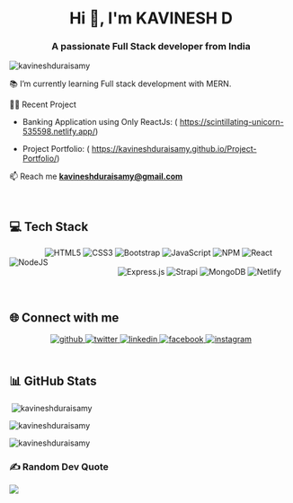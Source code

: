<h1 align="center">Hi 👋, I'm KAVINESH D</h1>
<h3 align="center">A passionate Full Stack developer from India</h3>

<p align="left"> <img src="https://komarev.com/ghpvc/?username=kavineshduraisamy&label=Profile%20views&color=0e75b6&style=flat" alt="kavineshduraisamy" /> </p>

<p>📚 I’m currently learning Full stack development with MERN.</p>
<p> 👨‍💻 Recent Project </p>

 - Banking Application using Only ReactJs:
 ( https://scintillating-unicorn-535598.netlify.app/) 
  
 - Project Portfolio: 
( https://kavineshduraisamy.github.io/Project-Portfolio/)

 📫 Reach me **kavineshduraisamy@gmail.com**

 <br/>   
 
## 💻 Tech Stack
&nbsp;&nbsp;&nbsp;&nbsp;&nbsp;&nbsp;&nbsp;&nbsp;&nbsp;&nbsp;&nbsp;&nbsp;&nbsp;&nbsp;&nbsp; ![HTML5](https://img.shields.io/badge/html5-%23E34F26.svg?style=for-the-badge&logo=html5&logoColor=white)
![CSS3](https://img.shields.io/badge/css3-%231572B6.svg?style=for-the-badge&logo=css3&logoColor=white) 
![Bootstrap](https://img.shields.io/badge/bootstrap-%23563D7C.svg?style=for-the-badge&logo=bootstrap&logoColor=white) 
![JavaScript](https://img.shields.io/badge/javascript-%23323330.svg?style=for-the-badge&logo=javascript&logoColor=%23F7DF1E) 
![NPM](https://img.shields.io/badge/NPM-%23000000.svg?style=for-the-badge&logo=npm&logoColor=white) 
![React](https://img.shields.io/badge/react-%2320232a.svg?style=for-the-badge&logo=react&logoColor=%2361DAFB) 
![NodeJS](https://img.shields.io/badge/node.js-6DA55F?style=for-the-badge&logo=node.js&logoColor=white) <br/>
&nbsp; &nbsp;&nbsp;&nbsp;&nbsp;&nbsp;&nbsp;&nbsp;&nbsp;&nbsp;&nbsp;&nbsp;&nbsp;&nbsp;&nbsp;&nbsp;&nbsp;&nbsp;&nbsp;&nbsp;&nbsp;&nbsp;&nbsp;&nbsp;&nbsp;&nbsp; &nbsp;&nbsp;&nbsp;&nbsp;&nbsp;&nbsp;&nbsp;&nbsp;&nbsp;&nbsp;&nbsp;&nbsp;&nbsp;&nbsp;&nbsp;&nbsp;&nbsp;&nbsp;&nbsp;&nbsp;&nbsp;![Express.js](https://img.shields.io/badge/express.js-%23404d59.svg?style=for-the-badge&logo=express&logoColor=%2361DAFB) 
![Strapi](https://img.shields.io/badge/strapi-%232E7EEA.svg?style=for-the-badge&logo=strapi&logoColor=white) 
![MongoDB](https://img.shields.io/badge/MongoDB-%234ea94b.svg?style=for-the-badge&logo=mongodb&logoColor=white) 
![Netlify](https://img.shields.io/badge/netlify-%23000000.svg?style=for-the-badge&logo=netlify&logoColor=#00C7B7)

<br/>  

## 🌐 Connect with me
<div align="center">
<a href="https://github.com/kavineshduraisamy" target="_blank">
<img src=https://img.shields.io/badge/github-%2324292e.svg?&style=for-the-badge&logo=github&logoColor=white alt=github style="margin-bottom: 5px;" />
</a>
<a href="https://twitter.com/thekavin_" target="_blank">
<img src=https://img.shields.io/badge/twitter-%2300acee.svg?&style=for-the-badge&logo=twitter&logoColor=white alt=twitter style="margin-bottom: 5px;" />
</a>
<a href="https://linkedin.com/in/kavineshduraisamy" target="_blank">
<img src=https://img.shields.io/badge/linkedin-%231E77B5.svg?&style=for-the-badge&logo=linkedin&logoColor=white alt=linkedin style="margin-bottom: 5px;" />
</a>
<a href="https://fb.com/kavineshduraisamy" target="_blank">
<img src=https://img.shields.io/badge/facebook-%232E87FB.svg?&style=for-the-badge&logo=facebook&logoColor=white alt=facebook style="margin-bottom: 5px;" />
</a>
<a href="https://instagram.com/thekavin_" target="_blank">
<img src=https://img.shields.io/badge/instagram-%23000000.svg?&style=for-the-badge&logo=instagram&logoColor=white alt=instagram style="margin-bottom: 5px;" />
</a>  
</div>  
  
<br/>  



## 📊 GitHub Stats

<p>&nbsp;<img align="center" src="https://github-readme-stats.vercel.app/api?username=kavineshduraisamy&theme=dark&show_icons=true&locale=en" alt="kavineshduraisamy" /></p>



<p><img align="center" src="https://github-readme-streak-stats.herokuapp.com/?user=kavineshduraisamy&theme=dark" alt="kavineshduraisamy" /></p>

<p><img  src="https://github-readme-stats.vercel.app/api/top-langs?username=kavineshduraisamy&theme=dark&show_icons=true&locale=en&layout=compact" alt="kavineshduraisamy" /></p>



### ✍️ Random Dev Quote
![](https://quotes-github-readme.vercel.app/api?type=horizontal&theme=radical)

